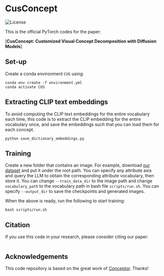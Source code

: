 # CusConcept
![License](https://img.shields.io/badge/license-MIT-lightgray)

This is the official PyTorch codes for the paper:  

[**CusConcept: Customized Visual Concept Decomposition with Diffusion Models**]

## Set-up
Create a conda environment `CUS` using:
```
conda env create -f environment.yml
conda activate CUS
```

## Extracting CLIP text embeddings

To avoid computing the CLIP text embeddings for the entire vocabulary each time, this code is to extract the CLIP embedding for the entire vocabulary once, and save the embeddings such that you can load them for each concept.

```
python save_dictionary_embeddings.py
```

## Training
Create a new folder that contains an image. For example, download [our dataset](https://drive.google.com/drive/folders/1XvPE-UOwkYM7gVVTj9PlcoTQPKKaRbLn?usp=drive_link) and put it under the root path. You can specify any attribute axis and query the LLM to obtain the corresponding attribute vocabulary, then store it. You can change `--train_data_dir` to the image path and change `vocabulary_path` to the vocabulary path in bash file `scripts/run.sh`. You can specify `--output_dir` to save the checkpoints and generated images. 

When the above is ready, run the following to start training:
```
bash scripts/run.sh
```

## Citation
If you use this code in your research, please consider citing our paper:
```bibtex
```

## Acknowledgements
This code repository is based on the great work of [Conceptor](https://github.com/hila-chefer/Conceptor). Thanks!
